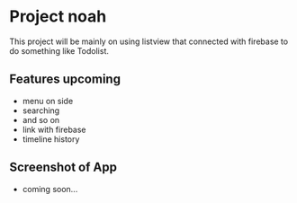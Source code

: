 # Project noah
This project will be mainly on using listview that connected with firebase to do something like Todolist.

## Features upcoming
- menu on side <br>
- searching <br>
- and so on <br>
- link with firebase <br>
- timeline history <br>

## Screenshot of App
- coming soon...
